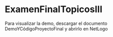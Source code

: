 # ExamenFinalTopicosIII
Para visualizar la demo, descargar el documento DemoYCódigoProyectoFinal y abrirlo en NetLogo 
